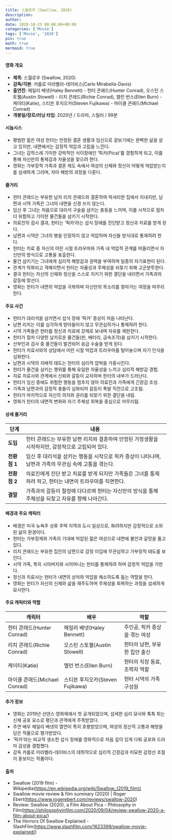 ```yaml
---
title: 스월로우 (Swallow, 2020)
description: 
author: 
date: 2020-10-23 00:00:00+00:00
categories: ['Movie']
tags: ['Movie', '2020']
pin: true
math: true
mermaid: true
---
```

#### 영화 개요

- **제목**: 스월로우 (Swallow, 2020)  
- **감독/각본**: 카를로 미라벨라-데이비스(Carlo Mirabella-Davis)  
- **출연진**: 헤일리 베넷(Haley Bennett) - 헌터 콘래드(Hunter Conrad), 오스틴 스토웰(Austin Stowell) - 리치 콘래드(Richie Conrad), 엘런 번스(Ellen Burn) - 케이티(Katie), 스티븐 후지오카(Steven Fujikawa) - 마이클 콘래드(Michael Conrad)  
- **개봉일/장르/러닝 타임**: 2020년 / 드라마, 스릴러 / 99분  

#### 시놉시스

- 평범한 젊은 여성 헌터는 안정된 결혼 생활과 임신으로 겉보기에는 완벽한 삶을 살고 있지만, 내면에서는 감정적 억압과 고립을 느낀다.  
- 그녀는 갑작스레 기이한 강박적인 식이장애인 ‘픽카(Pica)’를 경험하게 되고, 이를 통해 자신만의 통제감과 자율성을 찾으려 한다.  
- 영화는 가부장적 가족과 결혼 제도 속에서 여성의 신체와 정신이 어떻게 억압받는지를 섬세하게 그리며, 자아 해방의 과정을 다룬다.  

#### 줄거리

- 헌터 콘래드는 부유한 남자 리치 콘래드와 결혼하여 럭셔리한 집에서 지내지만, 남편과 시댁 가족은 그녀의 내면을 신경 쓰지 않는다.  
- 임신 후 그녀는 처음으로 대리석 구슬을 삼키는 충동을 느끼며, 이를 시작으로 점차 더 위험하고 기이한 물건들을 삼키기 시작한다.  
- 의료진의 검사 결과, 헌터는 ‘픽카’라는 섭식 장애를 진단받고 정신과 치료를 받게 된다.  
- 남편과 시댁은 그녀의 병을 인정하지 않고 억압하며 자신들 방식대로 통제하려 한다.  
- 헌터는 치료 중 자신의 어린 시절 트라우마와 가족 내 억압적 관계를 떠올리면서 자신만의 방식으로 고통을 표출한다.  
- 물건 삼키기는 그녀에게 심리적 해방감과 권력을 부여하며 일종의 자기표현이 된다.  
- 관계가 악화되고 격해지면서 헌터는 자율성과 주체성을 되찾기 위해 고군분투한다.  
- 결국 헌터는 자신의 신체와 정신을 스스로 지키기 위한 결단을 내리면서 가족과의 갈등에 맞선다.  
- 영화는 헌터가 내면의 억압을 극복하며 자신만의 목소리를 찾아가는 여정을 마무리한다.  

#### 주요 사건

- 헌터가 대리석을 삼키면서 섭식 장애 ‘픽카’ 증상이 처음 나타난다.  
- 남편 리치는 이를 심각하게 받아들이지 않고 무관심하거나 통제하려 한다.  
- 시댁 가족들은 헌터를 정신과 치료에 강제로 보내며 자유를 제한한다.  
- 헌터가 점차 다양한 날카로운 물건들(핀, 배터리, 금속조각)을 삼키기 시작한다.  
- 산부인과 검사 중 물건들이 발견되어 응급 수술을 받게 된다.  
- 헌터가 치료사와의 상담에서 어린 시절 억압과 트라우마를 털어놓으며 자기 인식을 심화한다.  
- 남편과 시댁의 지배적 태도는 헌터의 심리적 압박을 가중시킨다.  
- 헌터가 물건을 삼키는 행위를 통해 유일한 자율성을 느끼고 심리적 해방감 경험.  
- 치료 치료사와 관계에서 신뢰와 갈등이 교차하며 헌터의 내부가 드러난다.  
- 헌터가 임신 중에도 위험한 행동을 멈추지 않아 의료진과 가족에게 긴장감 조성.  
- 가족과 남편과의 감정적 충돌이 심화되어 갈등이 폭발 직전으로 고조됨.  
- 헌터가 마지막으로 자신의 의지와 권리를 되찾기 위한 결단을 내림.  
- 영화가 헌터의 내면적 변화와 자기 주체성 회복을 중심으로 마무리됨.  

#### 상세 줄거리

| **단계** | **내용** |
|----------|----------|
| **도입** | 헌터 콘래드는 부유한 남편 리치와 결혼하여 안정된 가정생활을 시작하지만, 감정적으로 고립되어 있다. |
| **전환점 1** | 임신 후 대리석을 삼키는 행동을 시작으로 픽카 증상이 나타나며, 남편과 가족의 무관심 속에 고통을 겪는다. |
| **전환점 2** | 의료진에게 진단 받고 치료를 받게 되지만 가족들은 그녀를 통제하려 하고, 헌터는 내면의 트라우마를 직면한다. |
| **결말** | 가족과의 갈등이 절정에 다다르며 헌터는 자신만의 방식을 통해 주체성을 되찾고 자유를 향해 나아간다. |

#### 배경과 주요 캐릭터

- 배경은 미국 뉴욕주 상류 주택 지역과 도시 일상으로, 화려하지만 감정적으로 소외된 삶의 환경이다.  
- 헌터는 가부장제와 가족의 기대에 억압된 젊은 여성으로 내면에 불안과 갈망을 품고 있다.  
- 리치 콘래드는 부유한 집안의 남편으로 감정 이입에 무관심하고 가부장적 태도를 보인다.  
- 시댁 가족, 특히 시아버지와 시어머니는 헌터를 통제하려 하며 감정적 억압을 가한다.  
- 정신과 치료사는 헌터가 내면의 상처와 억압을 해소하도록 돕는 역할을 한다.  
- 영화는 헌터가 자신의 신체와 삶을 재주도하며 주체성을 회복하는 과정을 섬세하게 묘사한다.  

#### 주요 캐릭터와 역할

| **캐릭터**       | **배우**       | **역할**                     |
|------------------|----------------|------------------------------|
| 헌터 콘래드(Hunter Conrad) | 헤일리 베넷(Haley Bennett) | 주인공, 픽카 증상을 겪는 여성        |
| 리치 콘래드(Richie Conrad) | 오스틴 스토웰(Austin Stowell) | 헌터의 남편, 부유한 집안 출신       |
| 케이티(Katie)       | 엘런 번스(Ellen Burn)       | 헌터의 직장 동료, 조력자 역할      |
| 마이클 콘래드(Michael Conrad) | 스티븐 후지오카(Steven Fujikawa) | 헌터 시댁의 가족 구성원             |

#### 추가 정보

- 영화는 2019년 선댄스 영화제에서 첫 공개되었으며, 섬세한 심리 묘사와 톡톡 튀는 신체 공포 요소로 평단과 관객에게 주목받았다.  
- 주연 배우 헤일리 베넷의 열연이 특히 호평받았으며, 여성의 정신적 고통과 해방을 담은 작품으로 평가받았다.  
- ‘픽카’라는 비교적 생소한 섭식 장애를 영화적으로 처음 깊이 있게 다뤄 공포와 드라마 감성을 결합했다.  
- 감독 카를로 미라벨라-데이비스의 데뷔작으로 심리적 긴장감과 미묘한 감정선 조절이 돋보이는 작품이다.  

#### 출처

- Swallow (2019 film) - Wikipedia(https://en.wikipedia.org/wiki/Swallow_(2019_film))  
- Swallow movie review & film summary (2020) | Roger Ebert(https://www.rogerebert.com/reviews/swallow-2020)  
- Review: Swallow (2020), a Film About Pica - Philosophy in Film(https://philosophyinfilm.com/2020/09/04/review-swallow-2020-a-film-about-pica/)  
- The Horrors Of Swallow Explained - SlashFilm(https://www.slashfilm.com/1623399/swallow-movie-explained/)
